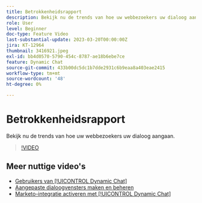 ```yaml
---
title: Betrokkenheidsrapport
description: Bekijk nu de trends van hoe uw webbezoekers uw dialoog aangaan.
role: User
level: Beginner
doc-type: Feature Video
last-substantial-update: 2023-03-20T00:00:00Z
jira: KT-12964
thumbnail: 3416921.jpeg
exl-id: bb4d0570-5790-454c-8787-ae18b6ebe7ce
feature: Dynamic Chat
source-git-commit: 433b00dc5dc1b7dde2931c6b9eaa8a403eae2415
workflow-type: tm+mt
source-wordcount: '48'
ht-degree: 0%

---
```


# Betrokkenheidsrapport

Bekijk nu de trends van hoe uw webbezoekers uw dialoog aangaan.

>[!VIDEO](https://video.tv.adobe.com/v/3416921/?quality=12&learn=on)

## Meer nuttige video&#39;s

* [Gebruikers van [!UICONTROL Dynamic Chat]](user-management.md)
* [Aangepaste dialoogvensters maken en beheren](dialogue-management.md)
* [Marketo-integratie activeren met [!UICONTROL Dynamic Chat]](marketo-integration.md)
